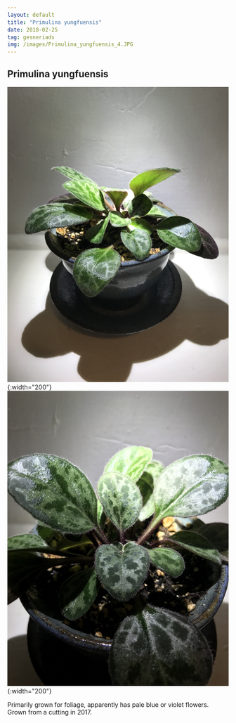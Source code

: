 ```yaml
---
layout: default
title: "Primulina yungfuensis"
date: 2018-02-25
tag: gesneriads
img: /images/Primulina_yungfuensis_4.JPG
---
```


## Primulina yungfuensis

![Primulina yungfuensis](/images/Primulina_yungfuensis_4_1.jpg){:width="200"}
![Primulina yungfuensis](/images/Primulina_yungfuensis_2_1.jpg){:width="200"}

Primarily grown for foliage, apparently has pale blue or violet flowers. Grown from a cutting in 2017. 
